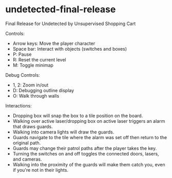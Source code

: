 # undetected-final-release
Final Release for Undetected by Unsupervised Shopping Cart

Controls:
- Arrow keys:   Move the player character
- Space bar:    Interact with objects (switches and boxes)
- P:                  Pause
- R:                  Reset the current level
- M:                 Toggle minimap

Debug Controls:
- 1, 2:             Zoom in/out
- D:                Debugging outline display
- O:                Walk through walls


Interactions:
- Dropping box will snap the box to a tile position on the board.
- Walking over active laser/dropping box on active laser triggers an alarm that draws guards.
- Walking into camera lights will draw the guards.
- Guards navigate to the tile where the alarm was set off then return to the original path.
- Guards may change their patrol paths after the player takes the key.
- Turning the switches on and off toggles the connected doors, lasers, and cameras.
- Walking into the proximity of the guards will make them catch you, even if you're not in their lights.
